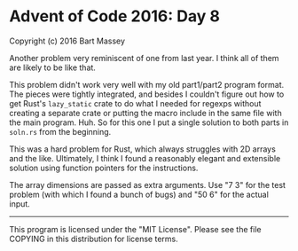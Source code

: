 # Advent of Code 2016: Day 8
Copyright (c) 2016 Bart Massey

Another problem very reminiscent of one from last year. I
think all of them are likely to be like that.

This problem didn't work very well with my old part1/part2
program format. The pieces were tightly integrated, and
besides I couldn't figure out how to get Rust's
`lazy_static` crate to do what I needed for regexps without
creating a separate crate or putting the macro include in
the same file with the main program. Huh. So for this one I
put a single solution to both parts in `soln.rs` from the
beginning.

This was a hard problem for Rust, which always struggles
with 2D arrays and the like. Ultimately, I think I found a
reasonably elegant and extensible solution using function
pointers for the instructions.

The array dimensions are passed as extra arguments. Use "7
3" for the test problem (with which I found a bunch of bugs)
and "50 6" for the actual input.

---

This program is licensed under the "MIT License".
Please see the file COPYING in this distribution
for license terms.
